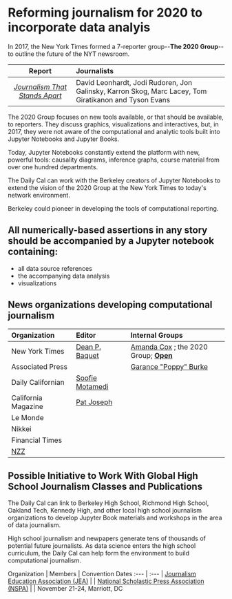 # Reforming journalism for 2020 to incorporate data analyis

In 2017, the New York Times formed a 7-reporter group--**The 2020 Group**--to outline the future of the NYT newsroom.

| Report | Journalists |
| :---: | :---  |
|[_Journalism That Stands Apart_](https://www.nytimes.com/projects/2020-report/index.html) | David Leonhardt, Jodi Rudoren, Jon Galinsky, Karron Skog, Marc Lacey, Tom Giratikanon and Tyson Evans |

The 2020 Group focuses on new tools available, or that should be available, to reporters. They discuss graphics, visualizations and interactives, but, in 2017, they were not aware of the computational and analytic tools built into Jupyter Notebooks and Jupyter Books.

Today, Jupyter Notebooks constantly extend the platform with new, powerful tools: causality diagrams, inference graphs, course material from over one hundred departments.

The Daily Cal can work with the Berkeley creators of Jupyter Notebooks to extend the vision of the 2020 Group at the New York Times to today's network environment.

Berkeley could pioneer in developing the tools of computational reporting.


## All numerically-based assertions in any story should be accompanied by a Jupyter notebook containing:
- all data source references
- the accompanying data analysis
- visualizations

## News organizations developing computational journalism

Organization | Editor | Internal Groups
 :--- | :--- | :---
New York Times  | [Dean P. Baquet](https://en.wikipedia.org/wiki/Dean_Baquet) | [Amanda Cox](https://www.nytimes.com/2019/02/28/reader-center/data-visualization-editor-amanda-cox.html) ; the 2020 Group; [**Open**](https://open.nytimes.com/)
Associated Press | |[Garance "Poppy" Burke](https://blog.ap.org/announcements/ap-wins-rfk-award-for-immigration-coverage)
Daily Californian  | [Soofie Motamedi](https://www.dailycal.org/2019/04/17/the-daily-californian-elects-soofie-motamedi-as-editor-in-chief-for-2019-20/)  |
California Magazine  | [Pat Joseph](https://alumni.berkeley.edu/about-us) |
Le Monde  |   |
Nikkei |  |
Financial Times|   |
[NZZ](https://www.nzz.ch/)|   |   |


## Possible Initiative to Work With Global High School Journalism Classes and Publications
The Daily Cal can link to Berkeley High School, Richmond High School, Oakland Tech, Kennedy High, and other local high school journalism organizations to develop Jupyter Book materials and workshops in the area of data journalism.

High school journalism and newpapers generate tens of thousands of potential future journalists. As data science enters the high school curriculum, the Daily Cal can help form the environment to build computational journalism.

Organization  | Members | Convention Dates
:--- | :--- |
[Journalism Education Association (JEA)](http://jea.org/wp/)  |   |
[National Scholastic Press Association (NSPA)](http://studentpress.org/nspa/) |   |  November 21-24, Marriott, DC
